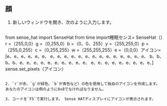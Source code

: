 ## 顔

1. 新しいウィンドウを開き、次のように入力します。
    
    ```python
from sense_hat import SenseHat from time import睡眠センス= SenseHat（）r =（255,0,0）g =（0,255,0）b =（0、0、255）y =（255,255,0）p =（255,0,255）c =（0,255,255）w =（255,255,255）e =（0,0,0）アイコン= [e、e、e、e、e、e、 e、e、e、e、e、e、e、e、e、e、e、e、e、e、 b、b、b、b、e、e、e、e、e、e、e、e、e、e、 e、e、e、e、e、e、e、e、e、] sense.set_pixels（アイコン）
```

2. `r`が赤、`g`が緑色、`b`が青色など）の色を使用して独自のアイコンを作成します。 あなたのアイコンは例のように8x8でなければなりません。

3. コードを`F5`で実行します。 Sense HATディスプレイにアイコンが表示されます。